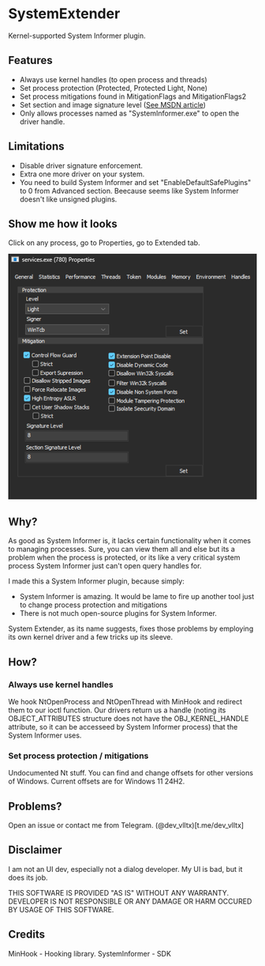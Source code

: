 # SystemExtender
Kernel-supported System Informer plugin.

## Features
- Always use kernel handles (to open process and threads)
- Set process protection (Protected, Protected Light, None)
- Set process mitigations found in MitigationFlags and MitigationFlags2
- Set section and image signature level ([See MSDN article](https://learn.microsoft.com/en-us/windows/win32/api/winnt/ns-winnt-process_mitigation_binary_signature_policy))
- Only allows processes named as "SystemInformer.exe" to open the driver handle.

## Limitations
- Disable driver signature enforcement.
- Extra one more driver on your system.
- You need to build System Informer and set "EnableDefaultSafePlugins" to 0 from Advanced section. Beecause seems like System Informer doesn't like unsigned plugins.

## Show me how it looks
Click on any process, go to Properties, go to Extended tab.

![UI](ss.png)

## Why?
As good as System Informer is, it lacks certain functionality when it comes to managing processes. Sure, you can view them all and else but its a problem when the process is protected, or its like a very critical system process System Informer just can't open query handles for.

I made this a System Informer plugin, because simply:
- System Informer is amazing. It would be lame to fire up another tool just to change process protection and mitigations
- There is not much open-source plugins for System Informer.

System Extender, as its name suggests, fixes those problems by employing its own kernel driver and a few tricks up its sleeve.

## How?
### Always use kernel handles
We hook NtOpenProcess and NtOpenThread with MinHook and redirect them to our ioctl function. Our drivers return us a handle (noting its OBJECT_ATTRIBUTES structure does not have the OBJ_KERNEL_HANDLE attribute, so it can be accesseed by System Informer process) that the System Informer uses.

### Set process protection / mitigations
Undocumented Nt stuff. You can find and change offsets for other versions of Windows. Current offsets are for Windows 11 24H2.

## Problems?
Open an issue or contact me from Telegram. (@dev_vlltx)[t.me/dev_vlltx]

## Disclaimer
I am not an UI dev, especially not a dialog developer. My UI is bad, but it does its job.

THIS SOFTWARE IS PROVIDED "AS IS" WITHOUT ANY WARRANTY. DEVELOPER IS NOT RESPONSIBLE OR ANY DAMAGE OR HARM OCCURED BY USAGE OF THIS SOFTWARE.

## Credits
MinHook - Hooking library.
SystemInformer - SDK
